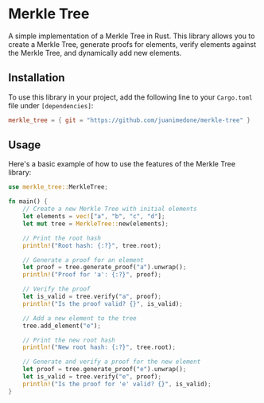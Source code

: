# Merkle Tree

A simple implementation of a Merkle Tree in Rust. This library allows you to create a Merkle Tree, generate proofs for elements, verify elements against the Merkle Tree, and dynamically add new elements.

## Installation

To use this library in your project, add the following line to your `Cargo.toml` file under `[dependencies]`:

```toml
merkle_tree = { git = "https://github.com/juanimedone/merkle-tree" }
```

## Usage

Here's a basic example of how to use the features of the Merkle Tree library:

```rust
use merkle_tree::MerkleTree;

fn main() {
    // Create a new Merkle Tree with initial elements
    let elements = vec!["a", "b", "c", "d"];
    let mut tree = MerkleTree::new(elements);

    // Print the root hash
    println!("Root hash: {:?}", tree.root);

    // Generate a proof for an element
    let proof = tree.generate_proof("a").unwrap();
    println!("Proof for 'a': {:?}", proof);

    // Verify the proof
    let is_valid = tree.verify("a", proof);
    println!("Is the proof valid? {}", is_valid);

    // Add a new element to the tree
    tree.add_element("e");

    // Print the new root hash
    println!("New root hash: {:?}", tree.root);

    // Generate and verify a proof for the new element
    let proof = tree.generate_proof("e").unwrap();
    let is_valid = tree.verify("e", proof);
    println!("Is the proof for 'e' valid? {}", is_valid);
}
```
